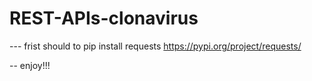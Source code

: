 # REST-APIs-clonavirus

--- frist should to pip install requests https://pypi.org/project/requests/

-- enjoy!!!
